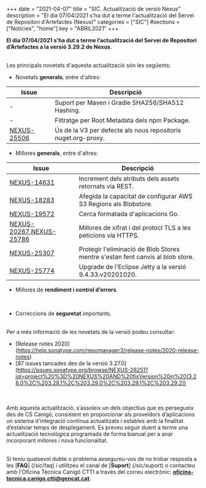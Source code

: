 +++
date        = "2021-04-07"
title       = "SIC. Actualització de versió Nexus"
description = "El dia 07/04/2021 s'ha dut a terme l'actualització del Servei de Repositori d'Artefactes (Nexus)"
categories  = ["SIC"]
#sections    = ["Notícies", "home"]
key         = "ABRIL2021"
+++

**El dia 07/04/2021 s'ha dut a terme l’actualització del Servei de Repositori d’Artefactes a la versió 3.29.2 de Nexus**.
<br/><br/>

Les principals novetats d'aquesta actualització són les següents:
<br/>

* Novetats **generals**, entre d'altres:

|Issue|Descripció|
|-----------|----------|
|-|Suport per Maven i Gradle SHA256/SHA512 Hashing.|
|-|Filtratge per Root Metadata dels npm Package.|
|[NEXUS-25506](https://issues.sonatype.org/browse/NEXUS-25506)|Ús de la V3 per defecte als nous repositoris nuget.org-proxy.|

* Millores **generals**, entre d'altres:

|Issue|Descripció|
|-----------|----------|
|[NEXUS-14631](https://issues.sonatype.org/browse/NEXUS-14631)|Increment dels atributs dels assets retornats via REST.|
|[NEXUS-18283](https://issues.sonatype.org/browse/NEXUS-18283)|Afegida la capacitat de configurar AWS S3 Regions als Blobstore.|
|[NEXUS-19572](https://issues.sonatype.org/browse/NEXUS-19572)|Cerca formatada d'aplicacions Go.|
|[NEXUS-20267](https://issues.sonatype.org/browse/NEXUS-20267),[NEXUS-25786](https://issues.sonatype.org/browse/NEXUS-25786)|Millores de xifrat i del protocl TLS a les peticions via HTTPS.|
|[NEXUS-25307](https://issues.sonatype.org/browse/NEXUS-25307)|Protegir l'eliminació de Blob Stores mentre s'estan fent canvis al blob store.|
|[NEXUS-25774](https://issues.sonatype.org/browse/NEXUS-25774)|Upgrade de l'Eclipse Jetty a la versió 9.4.33.v20201020.|

* Millores de **rendiment i control d’errors**.
<br/>

* Correccions de **seguretat** importants.

<br/>
Per a més informació de les novetats de la versió podeu consultar:

- [Release notes 2020] (https://help.sonatype.com/repomanager3/release-notes/2020-release-notes)
- [87 issues tancades des de la versió 3.27.0] (https://issues.sonatype.org/browse/NEXUS-26251?jql=project%20%3D%20NEXUS%20AND%20fixVersion%20in%20(3.28.0%2C%203.28.1%2C%203.29.0%2C%203.29.1%2C%203.29.2))

<br/>
<br/>
Amb aquesta actualització, s’assoleix un dels objectius que es persegueix des de CS Canigó, consistent en proporcionar als
proveïdors d’aplicacions un sistema d'integració continua actualitzats i estables amb la finalitat d’estalviar temps de desplegament.
Es preveu seguir duent a terme una actualització tecnològica programada de forma bianual per a anar incorporant
millores i nova funcionalitat.
<br/>
<br/>

Si teniu qualsevol dubte o problema assegureu-vos de no trobar resposta a les [**FAQ**] (/sic/faq) i utilitzeu el canal
de [**Suport**] (/sic/suport) o contacteu amb l'Oficina Tècnica Canigó CTTI a través del correu electrònic: **oficina-tecnica.canigo.ctti@gencat.cat**.